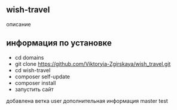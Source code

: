 ## wish-travel
описание 

## информация по установке
- cd domains
- git clone https://github.com/Viktoryia-Zgirskaya/wish_travel.git
- cd wish-travel
- composer self-update
- composer install
- запустить сайт 

 добавлена ветка user
 дополнительная информация
master test